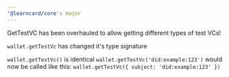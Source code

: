```yaml
---
'@learncard/core': major
---
```


GetTestVC has been overhauled to allow getting different types of test VCs!

`wallet.getTestVc` has changed it's type signature

`wallet.getTestVc()` is identical
`wallet.getTestVc('did:example:123')` would now be called like this: `wallet.getTestVc({ subject: 'did:example:123' })`
